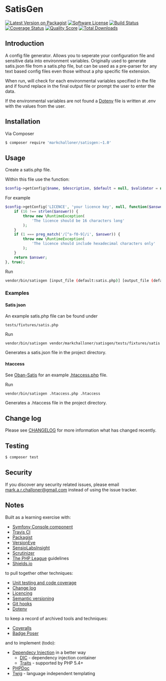 # SatisGen

[![Latest Version on Packagist](https://img.shields.io/packagist/v/markchalloner/satisgen.svg?style=flat-square)](https://packagist.org/packages/markchalloner/satisgen)
[![Software License](https://img.shields.io/badge/license-MIT-brightgreen.svg?style=flat-square)](LICENSE.md)
[![Build Status](https://img.shields.io/travis/markchalloner/satisgen/master.svg?style=flat-square)](https://travis-ci.org/markchalloner/satisgen)
[![Coverage Status](https://img.shields.io/scrutinizer/coverage/g/markchalloner/satisgen.svg?style=flat-square)](https://scrutinizer-ci.com/g/markchalloner/satisgen/code-structure)
[![Quality Score](https://img.shields.io/scrutinizer/g/markchalloner/satisgen.svg?style=flat-square)](https://scrutinizer-ci.com/g/markchalloner/satisgen)
[![Total Downloads](https://img.shields.io/packagist/dt/markchalloner/satisgen.svg?style=flat-square)](https://packagist.org/packages/markchalloner/satisgen)

## Introduction

A config file generator. Allows you to seperate your configuration file and sensitive data into environment variables. 
Originally used to generate satis.json file from a satis.php file, but can be used as a pre-parser for any text based config files even those without a php specific file extension.

When run, will check for each environmental variables specified in the file and if found replace in the final output file or prompt the user to enter the data.

If the environmental variables are not found a [Dotenv] file is written at .env with the values from the user.

## Installation

Via Composer

``` bash
$ composer require 'markchalloner/satisgen:~1.0'
```

## Usage

Create a satis.php file.

Within this file use the function:

``` php
$config->getConfig($name, $description, $default = null, $validator = null, $secure = false);
```

For example

``` php
$config->getConfig('LICENCE', 'your licence key', null, function($answer) {
    if (16 !== strlen($answer)) {
        throw new \RuntimeException(
            'The licence should be 16 characters long'
        );
    }
    if (1 === preg_match('/[^a-f0-9]/i', $answer)) {
        throw new \RuntimeException(
            'The licence should include hexadecimal characters only'
        );
    }
    return $answer;
}, true);
```

Run

``` bash
vendor/bin/satisgen [input_file (default:satis.php)] [output_file (default:satis.json)]
```

### Examples

#### Satis json

An example satis.php file can be found under

```
tests/fixtures/satis.php
```

Run

``` bash
vendor/bin/satisgen vendor/markchalloner/satisgen/tests/fixtures/satis.php
```

Generates a satis.json file in the project directory.

#### htaccess

See [Oban-Satis] for an example [.htaccess.php] file.

Run

``` bash
vendor/bin/satisgen .htaccess.php .htaccess
```

Generates a .htaccess file in the project directory.

## Change log

Please see [CHANGELOG] for more information what has changed recently.

## Testing

``` bash
$ composer test
```

## Security

If you discover any security related issues, please email mark.a.r.challoner@gmail.com instead of using the issue tracker.

## Notes

Built as a learning exercise with:

- [Symfony Console component]
- [Travis CI]
- [Packagist]
- [VersionEye]
- [SensioLabsInsight]
- [Scrutinizer]
- [The PHP League] guidelines
- [Shields.io]

to pull together other techniques:

- [Unit testing and code coverage]
- [Change log]
- [Licencing]
- [Semantic versioning]
- [Git hooks]
- [Dotenv]

to keep a record of archived tools and techniques:

- [Coveralls]
- [Badge Poser]

and to implement (todo):

- [Dependecy Injection] in a better way
  - [DIC] - dependency injection container
  - [Traits] - supported by PHP 5.4+
- [PHPDoc]
- [Twig] - language independent templating

[Mark Challoner]: https://github.com/markchalloner
[CHANGELOG]: CHANGELOG.md
[Oban-Satis]: https://github.com/oban/oban-satis
[.htaccess.php]: https://github.com/oban/oban-satis/blob/master/.htaccess.php
[Symfony Console component]: http://symfony.com/doc/current/components/console/introduction.html
[Travis CI]: https://travis-ci.org/markchalloner/satisgen
[Packagist]: https://packagist.org/packages/markchalloner/satisgen
[VersionEye]: https://packagist.org/packages/markchalloner/satisgen
[SensioLabsInsight]: https://insight.sensiolabs.com/projects/f790969b-1621-4d26-b2e2-3b9969a8570f
[Scrutinizer]: https://scrutinizer-ci.com/g/markchalloner/satisgen
[The PHP League]: https://thephpleague.com/
[Shields.io]: http://shields.io/
[Unit testing and code coverage]: https://phpunit.de/
[Change log]: http://keepachangelog.com/
[Licencing]: http://choosealicense.com/
[Semantic versioning]: http://semver.org/spec/v2.0.0.html
[Git hooks]: https://github.com/icefox/git-hooks
[Dotenv]: https://github.com/vlucas/phpdotenv
[Coveralls]: https://coveralls.io/repos/markchalloner/satisgen
[Badge Poser]: https://poser.pugx.org/
[Dependecy Injection]: http://fabien.potencier.org/article/12/do-you-need-a-dependency-injection-container
[DIC]: http://symfony.com/doc/current/components/dependency_injection/introduction.html
[Traits]: http://jasonlotito.com/programming/injectors-dependency-injection-with-traits
[PHPDoc]: http://www.phpdoc.org/
[Twig]: http://twig.sensiolabs.org/
